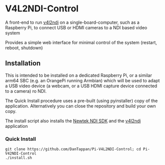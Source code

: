 # V4L2NDI-Control

A front-end to run [v4l2ndi](https://github.com/lplassman/V4L2-to-NDI) on a single-board-computer, such as a Raspberry Pi, to connect USB or 
HDMI cameras to a NDI based video system

Provides a simple web interface for minimal control of the system (restart, reboot, shutdown)

## Installation

This is intended to be installed on a dedicated Raspberry Pi, or a similar arm64 SBC (e.g. an OrangePi running Armbian) which will be used to adapt a USB video device (a webcam, or a USB HDMI capture device connected to a camera) ro NDI.

The Quick Install procedure uses a pre-built (using pyinstaller) copy of the application. Alternatively you can close the repository and build your own copy.

The install script also installs the [Newtek NDI SDK](https://ndi.video/for-developers/ndi-sdk/) and the [v4l2ndi](https://github.com/lplassman/V4L2-to-NDI) application

### Quick Install

```
git clone https://github.com/DanTappan/Pi-V4L2NDI-Control; cd Pi-V42NDI-Control
./install.sh
```




